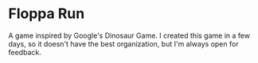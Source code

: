 # Floppa Run
A game inspired by Google's Dinosaur Game. I created this game in a few days, so it doesn't have the best organization, but I'm always open for feedback.
